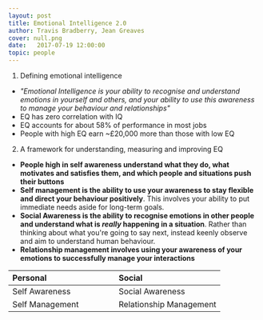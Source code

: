 ```yaml
---
layout: post
title: Emotional Intelligence 2.0
author: Travis Bradberry, Jean Greaves
cover: null.png
date:   2017-07-19 12:00:00
topic: people
---
```


1.	Defining emotional intelligence
-	*"Emotional Intelligence is your ability to recognise and understand emotions in yourself and others, and your ability to use this awareness to manage your behaviour and relationships"*
-	EQ has zero correlation with IQ
-	EQ accounts for about 58% of performance in most jobs
-	People with high EQ earn ~£20,000 more than those with low EQ

2.	A framework for understanding, measuring and improving EQ
-	**People high in self awareness understand what they do, what motivates and satisfies them, and which people and situations push their buttons**
-	**Self management is the ability to use your awareness to stay flexible and direct your behaviour positively**. This involves your ability to put immediate needs aside for long-term goals.
-	**Social Awareness is the ability to recognise emotions in other people and understand what is *really* happening in a situation**. Rather than thinking about what you're going to say next, instead keenly observe and aim to understand human behaviour.
-	**Relationship management involves using your awareness of your emotions to successfully manage your interactions**

| Personal          | | | | | Social                  |
|:------------------|-|-|-|-|:------------------------|
| Self Awareness    | | | | | Social Awareness        |
| Self Management   | | | | | Relationship Management |